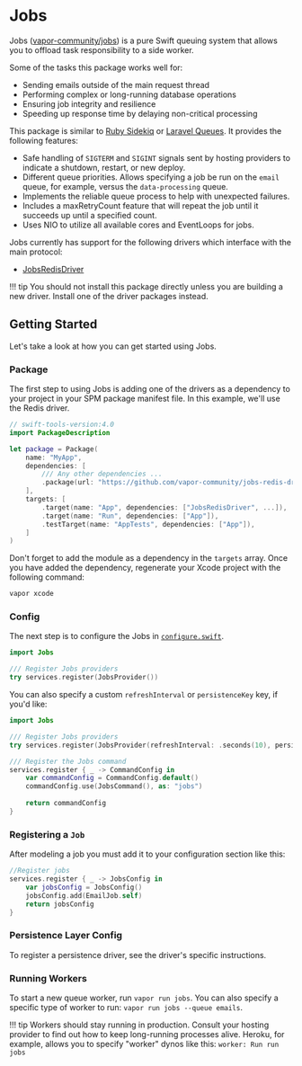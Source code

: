 # Jobs

Jobs ([vapor-community/jobs](https://github.com/vapor-community/jobs)) is a pure Swift queuing system that allows you to offload task responsibility to a side worker. 

Some of the tasks this package works well for:

- Sending emails outside of the main request thread
- Performing complex or long-running database operations 
- Ensuring job integrity and resilience 
- Speeding up response time by delaying non-critical processing

This package is similar to [Ruby Sidekiq](https://github.com/mperham/sidekiq) or [Laravel Queues](https://laravel.com/docs/5.7/queues). It provides the following features:

- Safe handling of `SIGTERM` and `SIGINT` signals sent by hosting providers to indicate a shutdown, restart, or new deploy.
- Different queue priorities. Allows specifying a job be run on the `email` queue, for example, versus the `data-processing` queue.
- Implements the reliable queue process to help with unexpected failures.
- Includes a maxRetryCount feature that will repeat the job until it succeeds up until a specified count.
- Uses NIO to utilize all available cores and EventLoops for jobs.

Jobs currently has support for the following drivers which interface with the main protocol:

- [JobsRedisDriver](https://github.com/vapor-community/jobs-redis-driver)

!!! tip
    You should not install this package directly unless you are building a new driver. Install one of the driver packages instead. 

## Getting Started

Let's take a look at how you can get started using Jobs.

### Package

The first step to using Jobs is adding one of the drivers as a dependency to your project in your SPM package manifest file. In this example, we'll use the Redis driver. 

```swift
// swift-tools-version:4.0
import PackageDescription

let package = Package(
    name: "MyApp",
    dependencies: [
        /// Any other dependencies ...
        .package(url: "https://github.com/vapor-community/jobs-redis-driver.git", from: "0.2.0"),
    ],
    targets: [
        .target(name: "App", dependencies: ["JobsRedisDriver", ...]),
        .target(name: "Run", dependencies: ["App"]),
        .testTarget(name: "AppTests", dependencies: ["App"]),
    ]
)
```

Don't forget to add the module as a dependency in the `targets` array. Once you have added the dependency, regenerate your Xcode project with the following command:

```sh
vapor xcode
```

### Config

The next step is to configure the Jobs in [`configure.swift`](../getting-started/structure.md#configureswift).

```swift
import Jobs

/// Register Jobs providers
try services.register(JobsProvider())
```

You can also specify a custom `refreshInterval` or `persistenceKey` key, if you'd like:

```swift
import Jobs

/// Register Jobs providers
try services.register(JobsProvider(refreshInterval: .seconds(10), persistenceKey: "custom_key"))

/// Register the Jobs command 
services.register { _ -> CommandConfig in
    var commandConfig = CommandConfig.default()
    commandConfig.use(JobsCommand(), as: "jobs")
    
    return commandConfig
}
```

### Registering a `Job`

After modeling a job you must add it to your configuration section like this:

```swift
//Register jobs
services.register { _ -> JobsConfig in
    var jobsConfig = JobsConfig()
    jobsConfig.add(EmailJob.self)
    return jobsConfig
}
```

### Persistence Layer Config

To register a persistence driver, see the driver's specific instructions. 

### Running Workers

To start a new queue worker, run `vapor run jobs`. You can also specify a specific type of worker to run: `vapor run jobs --queue emails`.

!!! tip
    Workers should stay running in production. Consult your hosting provider to find out how to keep long-running processes alive. Heroku, for example, allows you to specify "worker" dynos like this: `worker: Run run jobs`